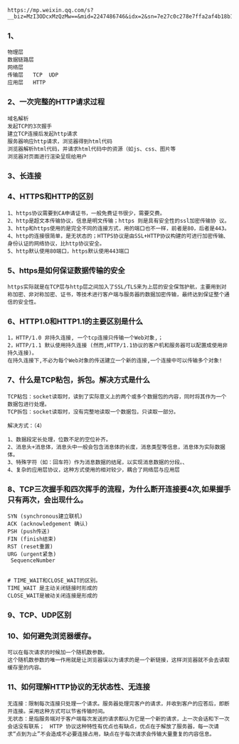 	https://mp.weixin.qq.com/s?__biz=MzI3ODcxMzQzMw==&mid=2247486746&idx=2&sn=7e27c0c278e7ffa2af4b18b1d928db83&scene=21#wechat_redirect

### 1、
	物理层  
	数据链路层  
	网络层  
	传输层   TCP  UDP
	应用层   HTTP


### 2、一次完整的HTTP请求过程
	域名解析 
	发起TCP的3次握手
	建立TCP连接后发起http请求
	服务器响应http请求，浏览器得到html代码
	浏览器解析html代码，并请求html代码中的资源（如js、css、图片等
	浏览器对页面进行渲染呈现给用户

### 3、长连接


### 4、HTTPS和HTTP的区别
	1、https协议需要到CA申请证书，一般免费证书很少，需要交费。
	2、http是超文本传输协议，信息是明文传输；https 则是具有安全性的ssl加密传输协 议。
	3、http和https使用的是完全不同的连接方式，用的端口也不一样，前者是80，后者是443。	
	4、http的连接很简单，是无状态的；HTTPS协议是由SSL+HTTP协议构建的可进行加密传输、身份认证的网络协议，比http协议安全。
	5、http默认使用80端口，https默认使用443端口

### 5、https是如何保证数据传输的安全
	https实际就是在TCP层与http层之间加入了SSL/TLS来为上层的安全保驾护航，主要用到对称加密、非对称加密、证书，等技术进行客户端与服务器的数据加密传输，最终达到保证整个通信的安全性。

### 6、HTTP1.0和HTTP1.1的主要区别是什么
	1，HTTP/1.0 非持久连接, 一个tcp连接只传输一个Web对象,；
	2，HTTP/1.1 默认使用持久连接 (然而,HTTP/1.1协议的客户机和服务器可以配置成使用非持久连接)。
	在持久连接下,不必为每个Web对象的传送建立一个新的连接,一个连接中可以传输多个对象!

### 7、什么是TCP粘包，拆包。解决方式是什么
	TCP粘包：socket读取时，读到了实际意义上的两个或多个数据包的内容，同时将其作为一个数据包进行处理。
	TCP拆包：socket读取时，没有完整地读取一个数据包，只读取一部分。

	解决方式：（4）

	1、数据段定长处理，位数不足的空位补齐。
	2、消息头+消息体，消息头中一般会包含消息体的长度，消息类型等信息，消息体为实际数据体。
	3、特殊字符（如：回车符）作为消息数据的结尾，以实现消息数据的分段。、
	4、复杂的应用层协议，这种方式使用的相对较少，耦合了网络层与应用层

### 8、TCP三次握手和四次挥手的流程，为什么断开连接要4次,如果握手只有两次，会出现什么。
	SYN (synchronous建立联机) 
	ACK (acknowledgement 确认) 
	PSH (push传送) 
	FIN (finish结束) 
	RST (reset重置) 
	URG (urgent紧急)
	 SequenceNumber
	

	# TIME_WAIT和CLOSE_WAIT的区别。
	TIME_WAIT 是主动关闭链接时形成的
	CLOSE_WAIT是被动关闭连接是形成的
	

### 9、TCP、UDP区别

### 10、如何避免浏览器缓存。
	可以在每次请求的时候加一个随机数参数。
	这个随机数参数的唯一作用就是让浏览器误以为请求的是一个新链接，这样浏览器就不会去读取缓存里的内容。

### 11、如何理解HTTP协议的无状态性、无连接
	无连接：限制每次连接只处理一个请求。服务器处理完客户的请求，并收到客户的应答后，即断开连接。采用这种方式可以节省传输时间。
	无状态：是指服务端对于客户端每次发送的请求都认为它是一个新的请求，上一次会话和下一次会话没有联系；　HTTP 协议这种特性有优点也有缺点，优点在于解放了服务器，每一次请求“点到为止”不会造成不必要连接占用，缺点在于每次请求会传输大量重复的内容信息。
	